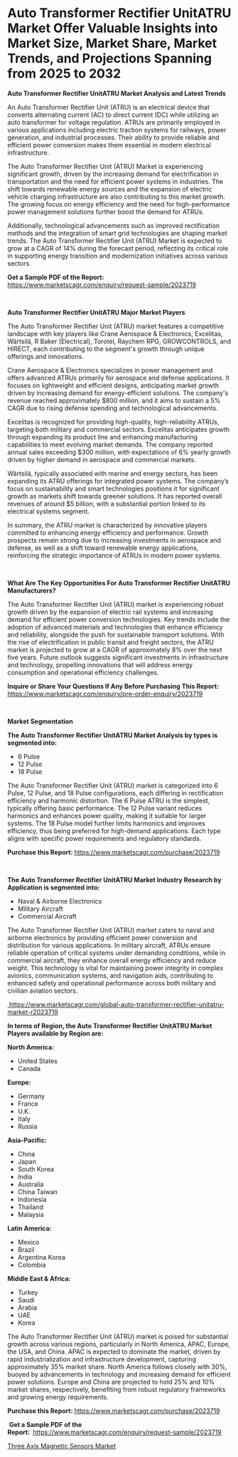 <p><h1>Auto Transformer Rectifier UnitATRU Market Offer Valuable Insights into Market Size, Market Share, Market Trends, and Projections Spanning from 2025 to 2032</h1></p><p><strong>Auto Transformer Rectifier UnitATRU Market Analysis and Latest Trends</strong></p>
<p><p>An Auto Transformer Rectifier Unit (ATRU) is an electrical device that converts alternating current (AC) to direct current (DC) while utilizing an auto transformer for voltage regulation. ATRUs are primarily employed in various applications including electric traction systems for railways, power generation, and industrial processes. Their ability to provide reliable and efficient power conversion makes them essential in modern electrical infrastructure.</p><p>The Auto Transformer Rectifier Unit (ATRU) Market is experiencing significant growth, driven by the increasing demand for electrification in transportation and the need for efficient power systems in industries. The shift towards renewable energy sources and the expansion of electric vehicle charging infrastructure are also contributing to this market growth. The growing focus on energy efficiency and the need for high-performance power management solutions further boost the demand for ATRUs.</p><p>Additionally, technological advancements such as improved rectification methods and the integration of smart grid technologies are shaping market trends. The Auto Transformer Rectifier Unit (ATRU) Market is expected to grow at a CAGR of 14% during the forecast period, reflecting its critical role in supporting energy transition and modernization initiatives across various sectors.</p></p>
<p><strong>Get a Sample PDF of the Report:&nbsp;</strong> <a href="https://www.marketscagr.com/enquiry/request-sample/2023719?utm_campaign=2136&utm_medium=2&utm_source=Github&utm_content=ia&utm_term=29032025&utm_id=auto-transformer-rectifier-unitatru">https://www.marketscagr.com/enquiry/request-sample/2023719</a></p>
<p>&nbsp;</p>
<p><strong>Auto Transformer Rectifier UnitATRU Major Market Players</strong></p>
<p><p>The Auto Transformer Rectifier Unit (ATRU) market features a competitive landscape with key players like Crane Aerospace & Electronics, Excelitas, Wärtsilä, R Baker (Electrical), Torotel, Raychem RPG, GROWCONTROLS, and HIRECT, each contributing to the segment's growth through unique offerings and innovations.</p><p>Crane Aerospace & Electronics specializes in power management and offers advanced ATRUs primarily for aerospace and defense applications. It focuses on lightweight and efficient designs, anticipating market growth driven by increasing demand for energy-efficient solutions. The company's revenue reached approximately $800 million, and it aims to sustain a 5% CAGR due to rising defense spending and technological advancements.</p><p>Excelitas is recognized for providing high-quality, high-reliability ATRUs, targeting both military and commercial sectors. Excelitas anticipates growth through expanding its product line and enhancing manufacturing capabilities to meet evolving market demands. The company reported annual sales exceeding $300 million, with expectations of 6% yearly growth driven by higher demand in aerospace and commercial markets.</p><p>Wärtsilä, typically associated with marine and energy sectors, has been expanding its ATRU offerings for integrated power systems. The company’s focus on sustainability and smart technologies positions it for significant growth as markets shift towards greener solutions. It has reported overall revenues of around $5 billion, with a substantial portion linked to its electrical systems segment.</p><p>In summary, the ATRU market is characterized by innovative players committed to enhancing energy efficiency and performance. Growth prospects remain strong due to increasing investments in aerospace and defense, as well as a shift toward renewable energy applications, reinforcing the strategic importance of ATRUs in modern power systems.</p></p>
<p>&nbsp;</p>
<p><strong>What Are The Key Opportunities For Auto Transformer Rectifier UnitATRU Manufacturers?</strong></p>
<p><p>The Auto Transformer Rectifier Unit (ATRU) market is experiencing robust growth driven by the expansion of electric rail systems and increasing demand for efficient power conversion technologies. Key trends include the adoption of advanced materials and technologies that enhance efficiency and reliability, alongside the push for sustainable transport solutions. With the rise of electrification in public transit and freight sectors, the ATRU market is projected to grow at a CAGR of approximately 8% over the next five years. Future outlook suggests significant investments in infrastructure and technology, propelling innovations that will address energy consumption and operational efficiency challenges.</p></p>
<p><strong>Inquire or Share Your Questions If Any Before Purchasing This Report:</strong> <a href="https://www.marketscagr.com/enquiry/pre-order-enquiry/2023719?utm_campaign=2136&utm_medium=2&utm_source=Github&utm_content=ia&utm_term=29032025&utm_id=auto-transformer-rectifier-unitatru">https://www.marketscagr.com/enquiry/pre-order-enquiry/2023719</a></p>
<p>&nbsp;</p>
<p><strong>Market Segmentation</strong></p>
<p><strong>The Auto Transformer Rectifier UnitATRU Market Analysis by types is segmented into:</strong></p>
<p><ul><li>6 Pulse</li><li>12 Pulse</li><li>18 Pulse</li></ul></p>
<p><p>The Auto Transformer Rectifier Unit (ATRU) market is categorized into 6 Pulse, 12 Pulse, and 18 Pulse configurations, each differing in rectification efficiency and harmonic distortion. The 6 Pulse ATRU is the simplest, typically offering basic performance. The 12 Pulse variant reduces harmonics and enhances power quality, making it suitable for larger systems. The 18 Pulse model further limits harmonics and improves efficiency, thus being preferred for high-demand applications. Each type aligns with specific power requirements and regulatory standards.</p></p>
<p><strong>Purchase this Report:&nbsp;</strong><a href="https://www.marketscagr.com/purchase/2023719?utm_campaign=2136&utm_medium=2&utm_source=Github&utm_content=ia&utm_term=29032025&utm_id=auto-transformer-rectifier-unitatru">https://www.marketscagr.com/purchase/2023719</a></p>
<p>&nbsp;</p>
<p><strong>The Auto Transformer Rectifier UnitATRU Market Industry Research by Application is segmented into:</strong></p>
<p><ul><li>Naval & Airborne Electronics</li><li>Military Aircraft</li><li>Commercial Aircraft</li></ul></p>
<p><p>The Auto Transformer Rectifier Unit (ATRU) market caters to naval and airborne electronics by providing efficient power conversion and distribution for various applications. In military aircraft, ATRUs ensure reliable operation of critical systems under demanding conditions, while in commercial aircraft, they enhance overall energy efficiency and reduce weight. This technology is vital for maintaining power integrity in complex avionics, communication systems, and navigation aids, contributing to enhanced safety and operational performance across both military and civilian aviation sectors.</p></p>
<p><a href="https://www.marketscagr.com/global-auto-transformer-rectifier-unitatru-market-r2023719?utm_campaign=2136&utm_medium=2&utm_source=Github&utm_content=ia&utm_term=29032025&utm_id=auto-transformer-rectifier-unitatru">&nbsp;https://www.marketscagr.com/global-auto-transformer-rectifier-unitatru-market-r2023719</a></p>
<p><strong>In terms of Region, the Auto Transformer Rectifier UnitATRU Market Players available by Region are:</strong></p>
<p>
    <p> <strong> North America: </strong>
        <ul>
            <li>United States</li>
            <li>Canada</li>
        </ul>
        </p> 
    <p> <strong> Europe: </strong>
        <ul>
            <li>Germany</li>
            <li>France</li>
            <li>U.K.</li>
            <li>Italy</li>
            <li>Russia</li>
        </ul>
        </p> 
    <p> <strong> Asia-Pacific: </strong>
        <ul>
            <li>China</li>
            <li>Japan</li>
            <li>South Korea</li>
            <li>India</li>
            <li>Australia</li>
            <li>China Taiwan</li>
            <li>Indonesia</li>
            <li>Thailand</li>
            <li>Malaysia</li>
        </ul>
        </p> 
    <p> <strong> Latin America: </strong>
        <ul>
            <li>Mexico</li>
            <li>Brazil</li>
            <li>Argentina Korea</li>
            <li>Colombia</li>
        </ul>
        </p> 
    <p> <strong> Middle East & Africa: </strong>
        <ul>
            <li>Turkey</li>
            <li>Saudi</li>
            <li>Arabia</li>
            <li>UAE</li>
            <li>Korea</li>
        </ul>
    </p>
    </p>
<p><p>The Auto Transformer Rectifier Unit (ATRU) market is poised for substantial growth across various regions, particularly in North America, APAC, Europe, the USA, and China. APAC is expected to dominate the market, driven by rapid industrialization and infrastructure development, capturing approximately 35% market share. North America follows closely with 30%, buoyed by advancements in technology and increasing demand for efficient power solutions. Europe and China are projected to hold 25% and 10% market shares, respectively, benefiting from robust regulatory frameworks and growing energy requirements.</p></p>
<p><strong>Purchase this Report: </strong><a href="https://www.marketscagr.com/purchase/2023719?utm_campaign=2136&utm_medium=2&utm_source=Github&utm_content=ia&utm_term=29032025&utm_id=auto-transformer-rectifier-unitatru">https://www.marketscagr.com/purchase/2023719</a></p>
<p>&nbsp;<strong>Get a Sample PDF of the Report:&nbsp;&nbsp;</strong><a href="https://www.marketscagr.com/enquiry/request-sample/2023719?utm_campaign=2136&utm_medium=2&utm_source=Github&utm_content=ia&utm_term=29032025&utm_id=auto-transformer-rectifier-unitatru">https://www.marketscagr.com/enquiry/request-sample/2023719</a></p>
<p><strong></strong></p>
<p><p><a href="https://github.com/tona7vba/Market-Research-Report-List-1/blob/main/three-axis-magnetic-sensors-market.md?utm_campaign=2136&utm_medium=2&utm_source=Github&utm_content=ia&utm_term=29032025&utm_id=auto-transformer-rectifier-unitatru">Three Axis Magnetic Sensors Market</a></p></p>